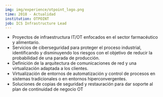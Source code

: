```yaml
---
img: img/experience/otpoint_logo.png
time: 2018 - Actualidad
institution: OTPOINT
job: ICS Infrastructure Lead
---
```


- Proyectos de infraestructura IT/OT enfocados en el sector farmacéutico y alimentario. 
- Servicios de ciberseguridad para proteger el proceso industrial, identificando y disminuyendo los riesgos con el objetivo de reducir la probabilidad de una parada de producción. 
- Definición de la arquitectura de comunicaciones de red y una virtualización adaptada a los clientes.
- Virtualización de entornos de automatización y control de procesos en sistemas tradicionales o en entornos hiperconvergentes.
- Soluciones de copias de seguridad y restauración para dar soporte al plan de continuidad de negocio OT
